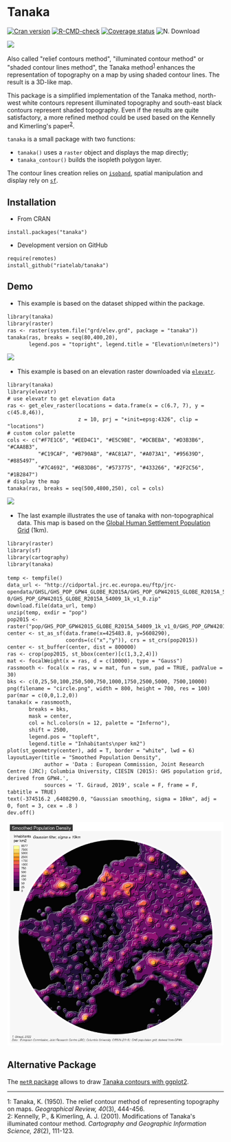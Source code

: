 # Tanaka

[![Cran version](https://www.r-pkg.org/badges/version-ago/tanaka)](https://CRAN.R-project.org/package=tanaka)
[![R-CMD-check](https://github.com/riatelab/tanaka/workflows/R-CMD-check/badge.svg)](https://github.com/riatelab/tanaka/actions)
[![Coverage status](https://codecov.io/gh/riatelab/tanaka/branch/master/graph/badge.svg)](https://codecov.io/github/riatelab/tanaka?branch=master)
![N. Download](https://cranlogs.r-pkg.org/badges/grand-total/tanaka?color=brightgreen)  




![](https://raw.githubusercontent.com/riatelab/tanaka/master/img/banner.png)  

Also called "relief contours method", "illuminated contour method" or "shaded 
contour lines method", the Tanaka method<sup>[1](#fn1)</sup> enhances the representation of topography 
on a map by using shaded contour lines. The result is a 3D-like map.

This package is a simplified implementation of the Tanaka method, north-west white contours represent 
illuminated topography and south-east black contours represent shaded topography. 
Even if the results are quite satisfactory, a more refined method could be used 
based on the Kennelly and Kimerling's paper<sup>[2](#fn2)</sup>. 


`tanaka` is a small package with two functions:

- `tanaka()` uses a `raster` object and displays the map directly;
- `tanaka_contour()` builds the isopleth polygon layer. 


The contour lines creation relies on [`isoband`](https://github.com/wilkelab/isoband), 
spatial manipulation and display rely on [`sf`](https://github.com/r-spatial/sf). 


## Installation
* From CRAN
```{r}
install.packages("tanaka")
```

* Development version on GitHub
```{r}
require(remotes)
install_github("riatelab/tanaka")
```

## Demo

* This example is based on the dataset shipped within the package. 
```{r}
library(tanaka)
library(raster)
ras <- raster(system.file("grd/elev.grd", package = "tanaka"))
tanaka(ras, breaks = seq(80,400,20), 
       legend.pos = "topright", legend.title = "Elevation\n(meters)")
```
![](https://raw.githubusercontent.com/riatelab/tanaka/master/img/ex1.png)  

* This example is based on an  elevation raster downloaded via 
[`elevatr`](https://github.com/jhollist/elevatr). 
```{r}
library(tanaka)
library(elevatr)
# use elevatr to get elevation data
ras <- get_elev_raster(locations = data.frame(x = c(6.7, 7), y = c(45.8,46)),
                       z = 10, prj = "+init=epsg:4326", clip = "locations")
# custom color palette
cols <- c("#F7E1C6", "#EED4C1", "#E5C9BE", "#DCBEBA", "#D3B3B6", "#CAA8B3", 
          "#C19CAF", "#B790AB", "#AC81A7", "#A073A1", "#95639D", "#885497", 
          "#7C4692", "#6B3D86", "#573775", "#433266", "#2F2C56", "#1B2847")
# display the map
tanaka(ras, breaks = seq(500,4800,250), col = cols)
```
![](https://raw.githubusercontent.com/riatelab/tanaka/master/img/ex2.png)  

* The last example illustrates the use of tanaka with non-topographical data. 
This map is based on the [Global Human Settlement Population Grid](https://ghsl.jrc.ec.europa.eu/ghs_pop.php) (1km). 

```{r}
library(raster)
library(sf)
library(cartography)
library(tanaka)

temp <- tempfile()
data_url <- "http://cidportal.jrc.ec.europa.eu/ftp/jrc-opendata/GHSL/GHS_POP_GPW4_GLOBE_R2015A/GHS_POP_GPW42015_GLOBE_R2015A_54009_1k/V1-0/GHS_POP_GPW42015_GLOBE_R2015A_54009_1k_v1_0.zip"
download.file(data_url, temp)
unzip(temp, exdir = "pop")
pop2015 <- raster("pop/GHS_POP_GPW42015_GLOBE_R2015A_54009_1k_v1_0/GHS_POP_GPW42015_GLOBE_R2015A_54009_1k_v1_0.tif")
center <- st_as_sf(data.frame(x=425483.8, y=5608290), 
                   coords=(c("x","y")), crs = st_crs(pop2015))
center <- st_buffer(center, dist = 800000)
ras <- crop(pop2015, st_bbox(center)[c(1,3,2,4)])
mat <- focalWeight(x = ras, d = c(10000), type = "Gauss")
rassmooth <- focal(x = ras, w = mat, fun = sum, pad = TRUE, padValue = 30)
bks <- c(0,25,50,100,250,500,750,1000,1750,2500,5000, 7500,10000)
png(filename = "circle.png", width = 800, height = 700, res = 100)
par(mar = c(0,0,1.2,0))
tanaka(x = rassmooth, 
       breaks = bks, 
       mask = center, 
       col = hcl.colors(n = 12, palette = "Inferno"),
       shift = 2500,
       legend.pos = "topleft",
       legend.title = "Inhabitants\nper km2")
plot(st_geometry(center), add = T, border = "white", lwd = 6)
layoutLayer(title = "Smoothed Population Density", 
            author = 'Data : European Commission, Joint Research Centre (JRC); Columbia University, CIESIN (2015): GHS population grid, derived from GPW4.', 
            sources = 'T. Giraud, 2019', scale = F, frame = F, tabtitle = TRUE)
text(-374516.2 ,6408290.0, "Gaussian smoothing, sigma = 10km", adj = 0, font = 3, cex = .8 )
dev.off()
```


![](https://raw.githubusercontent.com/riatelab/tanaka/master/img/circle.png)

## Alternative Package
The [`metR` package](https://CRAN.R-project.org/package=metR) allows to draw [Tanaka contours with ggplot2](https://eliocamp.github.io/metR/reference/geom_contour_tanaka.html).


-------------------------------------------

<a name="fn1">1</a>: Tanaka, K. (1950). The relief contour method of representing topography on maps. *Geographical Review, 40*(3), 444-456.  
<a name="fn2">2</a>: Kennelly, P., & Kimerling, A. J. (2001). Modifications of Tanaka's illuminated contour method. *Cartography and Geographic Information Science, 28*(2), 111-123.


